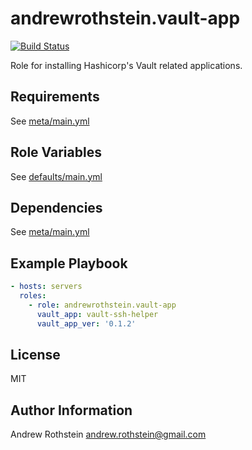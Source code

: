 andrewrothstein.vault-app
=========================
[![Build Status](https://travis-ci.org/andrewrothstein/ansible-vault-app.svg?branch=master)](https://travis-ci.org/andrewrothstein/ansible-vault-app)

Role for installing Hashicorp's Vault related applications.

Requirements
------------

See [meta/main.yml](meta/main.yml)

Role Variables
--------------

See [defaults/main.yml](defaults/main.yml)

Dependencies
------------

See [meta/main.yml](meta/main.yml)

Example Playbook
----------------

```yml
- hosts: servers
  roles:
    - role: andrewrothstein.vault-app
      vault_app: vault-ssh-helper
	  vault_app_ver: '0.1.2'
```

License
-------

MIT

Author Information
------------------

Andrew Rothstein <andrew.rothstein@gmail.com>
